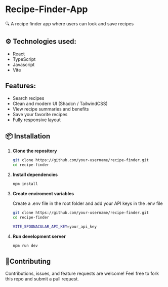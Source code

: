 # Recipe-Finder-App
🔍 A recipe finder app where users can look and save recipes

<h2>⚙️ Technologies used:</h2>
<ul>
  <li>React</li>
  <li>TypeScript</li>
  <li>Javascript</li>
  <li>Vite</li>
</ul>

<h2>Features:</h2>

<ul>
  <li>Search recipes</li>
  <li>Clean and modern UI (Shadcn / TailwindCSS)</li>
  <li>View recipe summaries and benefits</li>
  <li>Save your favorite recipes</li>
  <li>Fully responsive layout</li>
</ul>

<h2>📦 Installation</h2>

1. **Clone the repository**
   ```bash
   git clone https://github.com/your-username/recipe-finder.git
   cd recipe-finder

2. **Install dependencies**
   
   ```bash
   npm install

4. **Create enviroment variables**
   
   Create a .env file in the root folder and add your API keys in the .env file
   ```bash
   git clone https://github.com/your-username/recipe-finder.git
   cd recipe-finder

   VITE_SPOONACULAR_API_KEY=your_api_key
   ```
4. **Run development server**
   
   ```bash
   npm run dev
   ```
<h2>🤝Contributing</h2>
Contributions, issues, and feature requests are welcome!
Feel free to fork this repo and submit a pull request.




